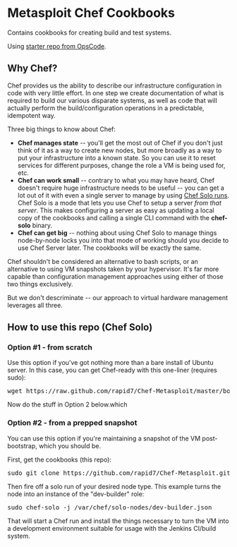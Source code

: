 # Metasploit Chef Cookbooks

Contains cookbooks for creating build and test systems.  

Using [starter repo from OpsCode](https://github.com/opscode/chef-repo).


## Why Chef?
Chef provides us the ability to describe our infrastructure configuration in code with very little effort.  In one step we create documentation of what is required to build our various disparate systems, as well as code that will actually perform the build/configuration operations in a predictable, idempotent way.  

Three big things to know about Chef:

* **Chef manages state** -- you'll get the most out of Chef if you don't just think of it as a way to create new nodes, but more broadly as a way to put your infrastructure into a known state.  So you can use it to reset services for different purposes, change the role a VM is being used for, etc.
* **Chef can work small** -- contrary to what you may have heard, Chef doesn't require huge infrastructure needs to be useful -- you can get a lot out of it with even a single server to manage by using [Chef Solo runs](http://wiki.opscode.com/display/chef/Chef+Solo).  Chef Solo is a mode that lets you use Chef to setup a server *from that server*.  This makes configuring a server as easy as updating a local copy of the cookbooks and calling a single CLI command with the **chef-solo** binary.
* **Chef can get big** -- nothing about using Chef Solo to manage things node-by-node locks you into that mode of working should you decide to use Chef Server later.  The cookbooks will be exactly the same.

Chef shouldn't be considered an alternative to bash scripts, or an alternative to using VM snapshots taken by your hypervisor.  It's far more capable than configuration management approaches using either of those two things exclusively.  

But we don't descriminate -- our approach to virtual hardware management leverages all three.


## How to use this repo (Chef Solo)

### Option #1 - from scratch
Use this option if you've got nothing more than a bare install of Ubuntu server.  In this case, you can get Chef-ready with this one-liner (requires sudo):

<pre>
wget https://raw.github.com/rapid7/Chef-Metasploit/master/bootstrap.sh && bash bootstrap.sh
</pre>

Now do the stuff in Option 2 below.which 

### Option #2 - from a prepped snapshot
You can use this option if you're maintaining a snapshot of the VM post-bootstrap, which you should be.

First, get the cookbooks (this repo):

<pre>
sudo git clone https://github.com/rapid7/Chef-Metasploit.git /var/chef
</pre>

Then fire off a solo run of your desired node type.  This example turns the node into an instance of the "dev-builder" role:
<pre>
sudo chef-solo -j /var/chef/solo-nodes/dev-builder.json
</pre>

That will start a Chef run and install the things necessary to turn the VM into a development environment suitable for usage with the Jenkins CI/build system.